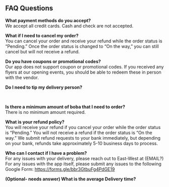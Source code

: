 ## FAQ Questions

**What payment methods do you accept?** <br>
We accept all credit cards. Cash and check are not accepted.
<br>

**What if I need to cancel my order?** <br>
You can cancel your order and receive your refund while the order status is “Pending.” Once the order status is changed to “On the way,” you can still cancel but will not receive a refund.
<br>

**Do you have coupons or promotional codes?** <br>
Our app does not support coupon or promotional codes. If you received any flyers at our opening events, you should be able to redeem these in person with the vendor.
<br>

**Do I need to tip my delivery person?**

<br>

**Is there a minimum amount of boba that I need to order?** <br>
There is no minimum amount required.
<br>

**What is your refund policy?** <br>
You will receive your refund if you cancel your order while the order status is “Pending.” You will not receive a refund if the order status is “On the way.” We submit refund requests to your bank immediately, but depending on your bank, refunds take approximately 5-10 business days to process.
<br>

**Who can I contact if I have a problem?** <br>
For any issues with your delivery, please reach out to East-West at (EMAIL?) <br>
For any issues with the app itself, please submit any issues to the following Google Form: <https://forms.gle/bbr3GtbuFg4PdGE19>
<br>

**(Optional- needs answer) What is the average Delivery time?**
